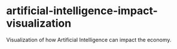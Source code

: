 # artificial-intelligence-impact-visualization
Visualization of how Artificial Intelligence can impact the economy.
